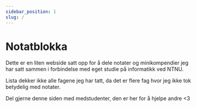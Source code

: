 ```yaml
---
sidebar_position: 1
slug: /
---
```


# Notatblokka

Dette er en liten webside satt opp for å dele notater og minikompendier jeg har satt sammen i forbindelse med eget
studie på informatikk ved NTNU.

Lista dekker ikke alle fagene jeg har tatt, da det er flere fag hvor jeg ikke tok betydelig med notater.

Del gjerne denne siden med medstudenter, den er her for å hjelpe andre &lt;3
